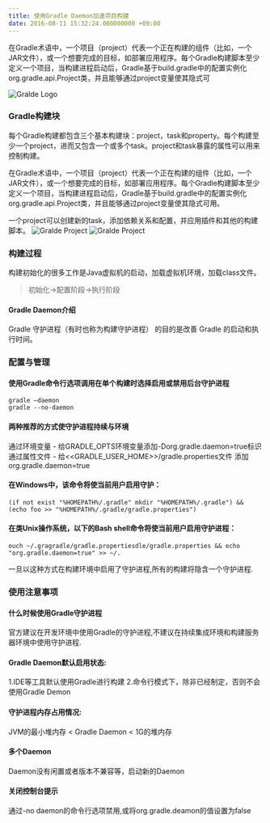 ```yaml
---
title: 使用Gradle Daemon加速项目构建
date: 2016-08-11 15:32:24.000000000 +09:00
---
```

在Gradle术语中，一个项目（project）代表一个正在构建的组件（比如，一个JAR文件），或一个想要完成的目标，如部署应用程序。每个Gradle构建脚本至少定义一个项目，当构建进程启动后，Gradle基于build.gradle中的配置实例化org.gradle.api.Project类，并且能够通过project变量使其隐式可
<!-- more -->
![Gralde Logo](/images/20160811/gradle-logo.jpg)

### Gradle构建块
每个Gradle构建都包含三个基本构建块：project，task和property。每个构建至少一个project，进而又包含一个或多个task。project和task暴露的属性可以用来控制构建。

在Gradle术语中，一个项目（project）代表一个正在构建的组件（比如，一个JAR文件），或一个想要完成的目标，如部署应用程序。每个Gradle构建脚本至少定义一个项目，当构建进程启动后，Gradle基于build.gradle中的配置实例化org.gradle.api.Project类，并且能够通过project变量使其隐式可用。
<!-- more -->
一个project可以创建新的task，添加依赖关系和配置，并应用插件和其他的构建脚本。
![Gralde Project](/images/20160811/gradle_project.png)
![Gralde Project](/images/20160811/gradle_class.png)

### 构建过程
构建初始化的很多工作是Java虚拟机的启动，加载虚拟机环境，加载class文件。
> 初始化->配置阶段->执行阶段

#### Gradle Daemon介绍
Gradle 守护进程（有时也称为构建守护进程） 的目的是改善 Gradle 的启动和执行时间。

### 配置与管理
#### 使用Gradle命令行选项调用在单个构建时选择启用或禁用后台守护进程

```  
gradle —daemon 
gradle --no-daemon
```  

#### 两种推荐的方式使守护进程持续与环境
通过环境变量 - 给GRADLE_OPTS环境变量添加-Dorg.gradle.daemon=true标识  
通过属性文件 - 给<<GRADLE_USER_HOME>>/gradle.properties文件
添加org.gradle.daemon=true


#### 在Windows中，该命令将使当前用户启用守护：
```  
(if not exist "%HOMEPATH%/.gradle" mkdir "%HOMEPATH%/.gradle") && (echo foo >> "%HOMEPATH%/.gradle/gradle.properties")  
```  
#### 在类Unix操作系统，以下的Bash shell命令将使当前用户启用守护进程：
``` 
ouch ~/.gragradle/gradle.propertiesdle/gradle.properties && echo "org.gradle.daemon=true" >> ~/.
```
一旦以这种方式在构建环境中启用了守护进程,所有的构建将隐含一个守护进程.

### 使用注意事项
#### 什么时候使用Gradle守护进程
官方建议在开发环境中使用Gradle的守护进程,不建议在持续集成环境和构建服务器环境中使用守护进程.

#### Gradle Daemon默认启用状态:
1.IDE等工具默认使用Gradle进行构建
2.命令行模式下，除非已经制定，否则不会使用Gradle Demon

#### 守护进程内存占用情况:
JVM的最小堆内存 < Gradle Daemon < 1G的堆内存

#### 多个Daemon
Daemon没有闲置或者版本不兼容等，启动新的Daemon

#### 关闭控制台提示
通过-no daemon的命令行选项禁用,或将org.gradle.deamon的值设置为false



